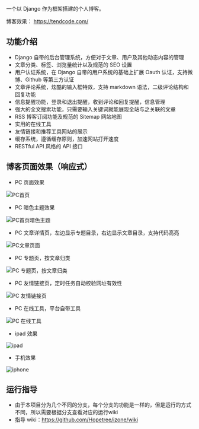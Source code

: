 一个以 Django 作为框架搭建的个人博客。

博客效果： https://tendcode.com/

## 功能介绍
- Django 自带的后台管理系统，方便对于文章、用户及其他动态内容的管理
- 文章分类、标签、浏览量统计以及规范的 SEO 设置
- 用户认证系统，在 Django 自带的用户系统的基础上扩展 Oauth 认证，支持微博、Github 等第三方认证
- 文章评论系统，炫酷的输入框特效，支持 markdown 语法，二级评论结构和回复功能
- 信息提醒功能，登录和退出提醒，收到评论和回复提醒，信息管理
- 强大的全文搜索功能，只需要输入关键词就能展现全站与之关联的文章
- RSS 博客订阅功能及规范的 Sitemap 网站地图
- 实用的在线工具
- 友情链接和推荐工具网站的展示
- 缓存系统，遵循缓存原则，加速网站打开速度
- RESTful API 风格的 API 接口

## 博客页面效果（响应式）
- PC 页面效果

![PC首页](https://github.com/Hopetree/izone/assets/30201215/e221d09b-9921-4707-977d-95c263d282b6)

- PC 暗色主题效果

![PC首页暗色主题](https://github.com/Hopetree/izone/assets/30201215/ca505bfc-e5d0-40a1-b501-946975c03f73)

- PC 文章详情页，左边显示专题目录，右边显示文章目录，支持代码高亮

![PC文章页面](https://github.com/Hopetree/izone/assets/30201215/0c219bbd-6f29-4866-a827-6e98536f689a)

- PC 专题页，按文章归类

![PC 专题页，按文章归类](https://github.com/Hopetree/izone/assets/30201215/c0a828cc-2201-438b-a983-0c6c04a429c4)

- PC 友情链接页，定时任务自动校验网址有效性

![PC 友情链接页](https://github.com/Hopetree/izone/assets/30201215/033cdd61-75cf-41b4-bb45-9b45948daf3a)

- PC 在线工具，平台自带工具

![PC 在线工具](https://github.com/Hopetree/izone/assets/30201215/8336fd89-916b-49e5-94f2-a5a72e990158)

- ipad 效果

![ipad](https://user-images.githubusercontent.com/30201215/60588800-7e558800-9dca-11e9-8beb-5d2dcf01b869.jpg)

- 手机效果

![iphone](https://user-images.githubusercontent.com/30201215/60588832-8e6d6780-9dca-11e9-84fa-f1d71510c81e.jpg)

## 运行指导
- 由于本项目分为几个不同的分支，每个分支的功能是一样的，但是运行的方式不同，所以需要根据分支查看对应的运行wiki
- 指导 wiki：https://github.com/Hopetree/izone/wiki